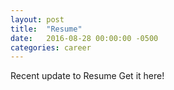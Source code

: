 ```yaml
---
layout: post
title:  "Resume"
date:   2016-08-28 00:00:00 -0500
categories: career
---
```

Recent update to Resume
	Get it here!
